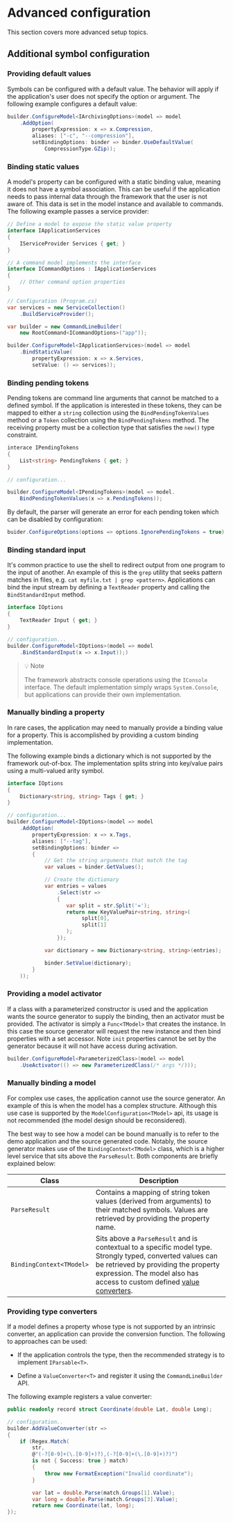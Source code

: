 # Advanced configuration

This section covers more advanced setup topics.

## Additional symbol configuration

### Providing default values

Symbols can be configured with a default value. The behavior will apply if the application's user does not specify the option or argument. The following example configures a default value:

```csharp
builder.ConfigureModel<IArchivingOptions>(model => model
    .AddOption(
        propertyExpression: x => x.Compression,
        aliases: ["-c", "--compression"],
        setBindingOptions: binder => binder.UseDefaultValue(
            CompressionType.GZip));
```

### Binding static values

A model's property can be configured with a static binding value, meaning it does not have a symbol association. This can be useful if the application needs to pass internal data through the framework that the user is not aware of. This data is set in the model instance and available to commands. The following example passes a service provider:

```csharp
// Define a model to expose the static value property
interface IApplicationServices
{
    IServiceProvider Services { get; }
}

// A command model implements the interface
interface ICommandOptions : IApplicationServices
{
    // Other command option properties
}

// Configuration (Program.cs)
var services = new ServiceCollection()
    .BuildServiceProvider();

var builder = new CommandLineBuilder(
    new RootCommand<ICommandOptions>("app"));

builder.ConfigureModel<IApplicationServices>(model => model
    .BindStaticValue(
        propertyExpression: x => x.Services,
        setValue: () => services));
```

### Binding pending tokens

Pending tokens are command line arguments that cannot be matched to a defined symbol. If the application is interested in these tokens, they can be mapped to either a `string` collection using the `BindPendingTokenValues` method or a `Token` collection using the `BindPendingTokens` method. The receiving property must be a collection type that satisfies the `new()` type constraint.

```csharp
interace IPendingTokens
{
    List<string> PendingTokens { get; }
}

// configuration...

builder.ConfigureModel<IPendingTokens>(model => model.
    BindPendingTokenValues(x => x.PendingTokens));
```

By default, the parser will generate an error for each pending token which can be disabled by configuration:

```csharp
buider.ConfigureOptions(options => options.IgnorePendingTokens = true);
```

### Binding standard input

It's common practice to use the shell to redirect output from one program to the input of another. An example of this is the `grep` utility that seeks pattern matches in files, e.g. `cat myfile.txt | grep <pattern>`. Applications can bind the input stream by defining a `TextReader` property and calling the `BindStandardInput` method.

```csharp
interface IOptions
{
    TextReader Input { get; }
}

// configuration...
builder.ConfigureModel<IOptions>(model => model
    .BindStandardInput(x => x.Input));)
```

> 💡 Note
>
> The framework abstracts console operations using the `IConsole` interface. The default implementation simply wraps `System.Console`, but applications can provide their own implementation.

### Manually binding a property

In rare cases, the application may need to manually provide a binding value for a property. This is accomplished by providing a custom binding implementation.

The following example binds a dictionary which is not supported by the framework out-of-box. The implementation splits string into key/value pairs using a multi-valued arity symbol.

```csharp
interface IOptions
{
    Dictionary<string, string> Tags { get; }
}

// configuration...
builder.ConfigureModel<IOptions>(model => model
    .AddOption(
        propertyExpression: x => x.Tags,
        aliases: ["--tag"],
        setBindingOptions: binder =>
        {
            // Get the string arguments that match the tag
            var values = binder.GetValues();

            // Create the dictionary
            var entries = values
                .Select(str =>
                {
                   var split = str.Split('=');
                   return new KeyValuePair<string, string>(
                        split[0],
                        split[1]
                   );
                });

            var dictionary = new Dictionary<string, string>(entries);

            binder.SetValue(dictionary);
        }
    ));
```

### Providing a model activator

If a class with a parameterized constructor is used and the application wants the source generator to supply the binding, then an activator must be provided. The activator is simply a `Func<TModel>` that creates the instance. In this case the source generator will request the new instance and then bind properties with a set accessor. Note `init` properties cannot be set by the generator because it will not have access during activation.

```csharp
builder.ConfigureModel<ParameterizedClass>(model => model
    .UseActivator(() => new ParameterizedClass(/* args */)));
```

### Manually binding a model

For complex use cases, the application cannot use the source generator. An example of this is when the model has a complex structure. Although this use case is supported by the `ModelConfiguration<TModel>` api, its usage is not recommended (the model design should be reconsidered).

The best way to see how a model can be bound manually is to refer to the demo application and the source generated code. Notably, the source generator makes use of the `BindingContext<TModel>` class, which is a higher level service that sits above the `ParseResult`. Both components are briefly explained below:

|Class|Description|
|---|---|
|`ParseResult`|Contains a mapping of string token values (derived from arguments) to their matched symbols. Values are retrieved by providing the property name.|
|`BindingContext<TModel>`|Sits above a `ParseResult` and is contextual to a specific model type. Strongly typed, converted values can be retrieved by providing the property expression. The model also has access to custom defined [value converters](link).|

### Providing type converters

If a model defines a property whose type is not supported by an intrinsic converter, an application can provide the conversion function. The following to approaches can be used:

- If the application controls the type, then the recommended strategy is to implement `IParsable<T>`.

- Define a `ValueConverter<T>` and register it using the `CommandLineBuilder` API.

The following example registers a value converter:

```csharp
public readonly record struct Coordinate(double Lat, double Long);

// configuration..
builder.AddValueConverter(str => 
{
    if (Regex.Match(
        str, 
        @"(-?[0-9]+(\.[0-9]+)?),(-?[0-9]+(\.[0-9]+)?)")
        is not { Success: true } match)
        {
            throw new FormatException("Invalid coordinate");
        }

        var lat = double.Parse(match.Groups[1].Value);
        var long = double.Parse(match.Groups[3].Value);
        return new Coordinate(lat, long);
});
```